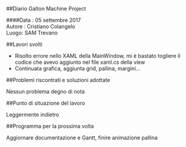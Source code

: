##Diario Galton Machine Project

####Data : 05 settembre 2017 <br> Autore : Cristiano Colangelo <br> Luogo: SAM Trevano

##Lavori svolti

- Risolto errore nello XAML della MainWindow, mi è bastato togliere il codice che avevo aggiunto nel file xaml.cs della view
- Continuata grafica, aggiunta grid, pallina, margini...


##Problemi riscontrati e soluzioni adottate

Nessun problema degno di nota

##Punto di situazione del lavoro

Leggermente indietro

##Programma per la prossima volta

Aggiornare documentazione e Gantt, finire animazione pallina
